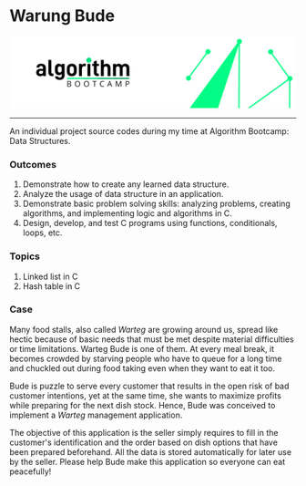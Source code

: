 # Warung Bude

![Algorithm Bootcamp](https://github.com/dzniel/warung-bude/blob/main/images/algorithm-bootcamp.png)

---

An individual project source codes during my time at Algorithm Bootcamp: Data Structures.

### Outcomes
1. Demonstrate how to create any learned data structure.
2. Analyze the usage of data structure in an application.
3. Demonstrate basic problem solving skills: analyzing problems, creating algorithms, and implementing logic and algorithms in C.
4. Design, develop, and test C programs using functions, conditionals, loops, etc.

### Topics
1. Linked list in C
2. Hash table in C

### Case
Many food stalls, also called *Warteg* are growing around us, spread like hectic because of basic needs that must be met despite material difficulties or time limitations. Warteg Bude is one of them. At every meal break, it becomes crowded by starving people who have to queue for a long time and chuckled out during food taking even when they want to eat it too.

Bude is puzzle to serve every customer that results in the open risk of bad customer intentions, yet at the same time, she wants to maximize profits while preparing for the next dish stock. Hence, Bude was conceived to implement a *Warteg* management application.

The objective of this application is the seller simply requires to fill in the customer's identification and the order based on dish options that have been prepared beforehand. All the data is stored automatically for later use by the seller. Please help Bude make this application so everyone can eat peacefully!